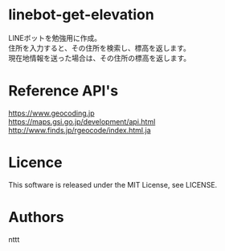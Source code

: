 # linebot-get-elevation
LINEボットを勉強用に作成。<br/>
住所を入力すると、その住所を検索し、標高を返します。<br/>
現在地情報を送った場合は、その住所の標高を返します。<br/>

# Reference API's
https://www.geocoding.jp<br/>
https://maps.gsi.go.jp/development/api.html<br/>
http://www.finds.jp/rgeocode/index.html.ja<br/>

# Licence
This software is released under the MIT License, see LICENSE.

# Authors
nttt
